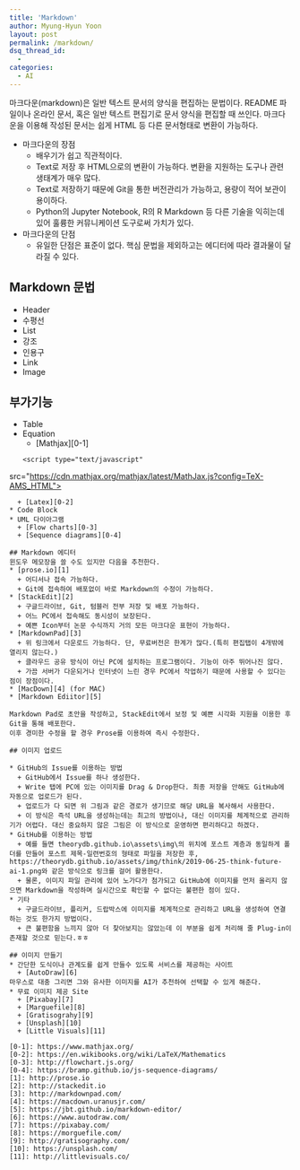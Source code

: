 ```yaml
---
title: 'Markdown'
author: Myung-Hyun Yoon
layout: post
permalink: /markdown/
dsq_thread_id:
  - 
categories:
  - AI
---
```


마크다운(markdown)은 일반 텍스트 문서의 양식을 편집하는 문법이다. 
README 파일이나 온라인 문서, 혹은 일반 텍스트 편집기로 문서 양식을 편집할 때 쓰인다. 
마크다운을 이용해 작성된 문서는 쉽게 HTML 등 다른 문서형태로 변환이 가능하다. <!--more-->

* 마크다운의 장점
  + 배우기가 쉽고 직관적이다.
  + Text로 저장 후 HTML으로의 변환이 가능하다. 변환을 지원하는 도구나 관련 생태계가 매우 많다.
  + Text로 저장하기 때문에 Git을 통한 버전관리가 가능하고, 용량이 적어 보관이 용이하다.
  + Python의 Jupyter Notebook, R의 R Markdown 등 다른 기술을 익히는데 있어 훌륭한 커뮤니케이션 도구로써 가치가 있다.
* 마크다운의 단점
  + 유일한 단점은 표준이 없다. 핵심 문법을 제외하고는 에디터에 따라 결과물이 달라질 수 있다.

## Markdown 문법
* Header
* 수평선
* List
* 강조
* 인용구
* Link
* Image

## 부가기능
* Table
* Equation
  + [Mathjax][0-1]
  ```
  <script type="text/javascript" 
src="https://cdn.mathjax.org/mathjax/latest/MathJax.js?config=TeX-AMS_HTML">
</script>
```
  + [Latex][0-2]
* Code Block
* UML 다이아그램
  + [Flow charts][0-3]
  + [Sequence diagrams][0-4]

## Markdown 에디터
윈도우 메모장을 쓸 수도 있지만 다음을 추천한다.
* [prose.io][1]
  + 어디서나 접속 가능하다.
  + Git에 접속하여 배포없이 바로 Markdown의 수정이 가능하다.
* [StackEdit][2]
  + 구글드라이브, Git, 텀블러 전부 저장 및 배포 가능하다.
  + 어느 PC에서 접속해도 동시성이 보장된다.
  + 예쁜 Icon부터 논문 수식까지 거의 모든 마크다운 표현이 가능하다.
* [MarkdownPad][3]
  + 위 링크에서 다운로드 가능하다. 단, 무료버전은 한계가 많다.(특히 편집탭이 4개밖에 열리지 않는다.)
  + 클라우드 공유 방식이 아닌 PC에 설치하는 프로그램이다. 기능이 아주 뛰어나진 않다.
  + 가끔 서버가 다운되거나 인터넷이 느린 경우 PC에서 작업하기 때문에 사용할 수 있다는 점이 장점이다.
* [MacDown][4] (for MAC)
* [Markdown Ediitor][5]

Markdown Pad로 초안을 작성하고, StackEdit에서 보정 및 예쁜 시각화 지원을 이용한 후 Git을 통해 배포한다. 
이후 경미한 수정을 할 경우 Prose를 이용하여 즉시 수정한다.

## 이미지 업로드

* GitHub의 Issue를 이용하는 방법
  + GitHub에서 Issue를 하나 생성한다.
  + Write 탭에 PC에 있는 이미지를 Drag & Drop한다. 최종 저장을 안해도 GitHub에 자동으로 업로드가 된다.
  + 업로드가 다 되면 위 그림과 같은 경로가 생기므로 해당 URL을 복사해서 사용한다. 
  + 이 방식은 즉석 URL을 생성하는데는 최고의 방법이나, 대신 이미지를 체계적으로 관리하기가 어렵다. 대신 중요하지 않은 그림은 이 방식으로 운영하면 편리하다고 하겠다.
* GitHub를 이용하는 방법
  + 예를 들면 theorydb.github.io\assets\img\의 위치에 포스트 계층과 동일하게 폴더를 만들어 포스트 제목-일련번호의 형태로 파일을 저장한 후, https://theorydb.github.io/assets/img/think/2019-06-25-think-future-ai-1.png와 같은 방식으로 링크를 걸어 활용한다.
  + 물론, 이미지 파일 관리에 있어 노가다가 첨가되고 GitHub에 이미지를 먼저 올리지 않으면 Markdown을 작성하며 실시간으로 확인할 수 없다는 불편한 점이 있다.
* 기타
  + 구글드라이브, 플리커, 드랍박스에 이미지를 체계적으로 관리하고 URL을 생성하여 연결하는 것도 한가지 방법이다.
  + 큰 불편함을 느끼지 않아 더 찾아보지는 않았는데 이 부분을 쉽게 처리해 줄 Plug-in이 존재할 것으로 믿는다.ㅎㅎ

## 이미지 만들기
* 간단한 도식이나 관계도를 쉽게 만들수 있도록 서비스를 제공하는 사이트
  + [AutoDraw][6]
마우스로 대충 그리면 그와 유사한 이미지를 AI가 추천하여 선택할 수 있게 해준다.
* 무료 이미지 제공 Site
  + [Pixabay][7]
  + [Marguefile][8]
  + [Gratisograhy][9]
  + [Unsplash][10]
  + [Little Visuals][11]

[0-1]: https://www.mathjax.org/
[0-2]: https://en.wikibooks.org/wiki/LaTeX/Mathematics
[0-3]: http://flowchart.js.org/
[0-4]: https://bramp.github.io/js-sequence-diagrams/
[1]: http://prose.io
[2]: http://stackedit.io
[3]: http://markdownpad.com/
[4]: https://macdown.uranusjr.com/
[5]: https://jbt.github.io/markdown-editor/
[6]: https://www.autodraw.com/
[7]: https://pixabay.com/
[8]: https://morguefile.com/
[9]: http://gratisography.com/
[10]: https://unsplash.com/
[11]: http://littlevisuals.co/
